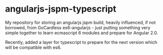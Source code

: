 # angularjs-jspm-typescript

My repository for storing an angularjs jspm build, heavily influenced, if not borrowed, from GoCardless es6-angularjs - just putting something very simple together to learn ecmascript 6 modules and prepare for Angular 2.0. 

Recently, added a layer for typescript to prepare for the next version which will be compatible with es6.

